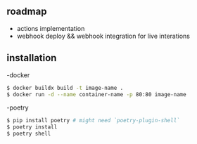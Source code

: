 ## roadmap
- actions implementation
- webhook deploy && webhook integration for live interations

## installation
-docker
```sh
$ docker buildx build -t image-name .
$ docker run -d --name container-name -p 80:80 image-name
```

-poetry
```sh
$ pip install poetry # might need `poetry-plugin-shell`
$ poetry install
$ poetry shell
```
